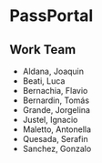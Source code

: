 # PassPortal

## Work Team

- Aldana, Joaquin
- Beati, Luca
- Bernachia, Flavio
- Bernardin, Tomás
- Grande, Jorgelina
- Justel, Ignacio
- Maletto, Antonella
- Quesada, Serafin
- Sanchez, Gonzalo
